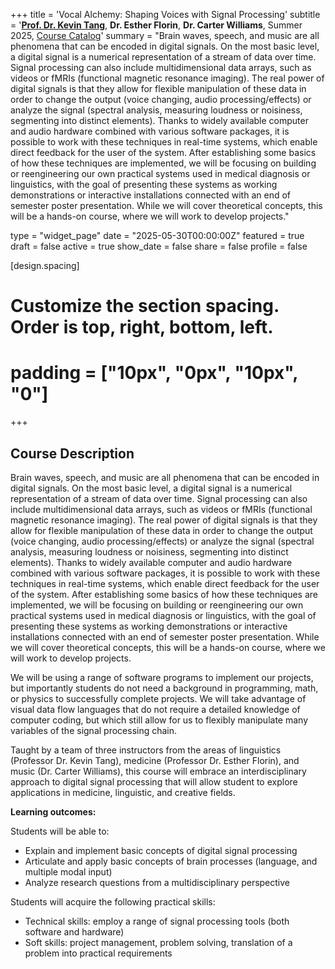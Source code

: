 +++
title = 'Vocal Alchemy: Shaping Voices with Signal Processing'
subtitle = '[**Prof. Dr. Kevin Tang**](https://slam.phil.hhu.de/authors/kevin/), **Dr. Esther Florin**,  **Dr. Carter Williams**, Summer 2025, [Course Catalog](https://lsf.hhu.de/qisserver/servlet/de.his.servlet.RequestDispatcherServlet?state=verpublish&status=init&vmfile=no&moduleCall=webInfo&publishConfFile=webInfo&publishSubDir=veranstaltung&veranstaltung.veranstid=262899)'
summary = "Brain waves, speech, and music are all phenomena that can be encoded in digital signals. On the most basic level, a digital signal is a numerical representation of a stream of data over time. Signal processing can also include multidimensional data arrays, such as videos or fMRIs (functional magnetic resonance imaging). The real power of digital signals is that they allow for flexible manipulation of these data in order to change the output (voice changing, audio processing/effects) or analyze the signal (spectral analysis, measuring loudness or noisiness, segmenting into distinct elements). Thanks to widely available computer and audio hardware combined with various software packages, it is possible to work with these techniques in real-time systems, which enable direct feedback for the user of the system. After establishing some basics of how these techniques are implemented, we will be focusing on building or reengineering our own practical systems used in medical diagnosis or linguistics, with the goal of presenting these systems as working demonstrations or interactive installations connected with an end of semester poster presentation. While we will cover theoretical concepts, this will be a hands-on course, where we will work to develop projects."

type = "widget_page"
date = "2025-05-30T00:00:00Z"
featured = true
draft = false
active = true
show_date = false
share = false
profile = false

[design.spacing]
  # Customize the section spacing. Order is top, right, bottom, left.
  # padding = ["10px", "0px", "10px", "0"]

+++

## Course Description

Brain waves, speech, and music are all phenomena that can be encoded in digital signals. On the most basic level, a digital signal is a numerical representation of a stream of data over time. Signal processing can also include multidimensional data arrays, such as videos or fMRIs (functional magnetic resonance imaging). The real power of digital signals is that they allow for flexible manipulation of these data in order to change the output (voice changing, audio processing/effects) or analyze the signal (spectral analysis, measuring loudness or noisiness, segmenting into distinct elements). Thanks to widely available computer and audio hardware combined with various software packages, it is possible to work with these techniques in real-time systems, which enable direct feedback for the user of the system. After establishing some basics of how these techniques are implemented, we will be focusing on building or reengineering our own practical systems used in medical diagnosis or linguistics, with the goal of presenting these systems as working demonstrations or interactive installations connected with an end of semester poster presentation. While we will cover theoretical concepts, this will be a hands-on course, where we will work to develop projects.

We will be using a range of software programs to implement our projects, but importantly students do not need a background in programming, math, or physics to successfully complete projects. We will take advantage of visual data flow languages that do not require a detailed knowledge of computer coding, but which still allow for us to flexibly manipulate many variables of the signal processing chain.

Taught by a team of three instructors from the areas of linguistics (Professor Dr. Kevin Tang), medicine (Professor Dr. Esther Florin), and music (Dr. Carter Williams), this course will embrace an interdisciplinary approach to digital signal processing that will allow student to explore applications in medicine, linguistic, and creative fields.

**Learning outcomes:**

Students will be able to:

- Explain and implement basic concepts of digital signal processing
- Articulate and apply basic concepts of brain processes (language, and multiple modal input)
- Analyze research questions from a multidisciplinary perspective

Students will acquire the following practical skills:

- Technical skills: employ a range of signal processing tools (both software and hardware)
- Soft skills: project management, problem solving, translation of a problem into practical requirements 